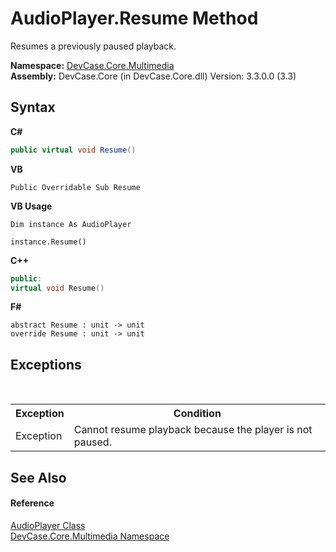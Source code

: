 # AudioPlayer.Resume Method 
 

Resumes a previously paused playback.

**Namespace:**&nbsp;<a href="N_DevCase_Core_Multimedia">DevCase.Core.Multimedia</a><br />**Assembly:**&nbsp;DevCase.Core (in DevCase.Core.dll) Version: 3.3.0.0 (3.3)

## Syntax

**C#**<br />
``` C#
public virtual void Resume()
```

**VB**<br />
``` VB
Public Overridable Sub Resume
```

**VB Usage**<br />
``` VB Usage
Dim instance As AudioPlayer

instance.Resume()
```

**C++**<br />
``` C++
public:
virtual void Resume()
```

**F#**<br />
``` F#
abstract Resume : unit -> unit 
override Resume : unit -> unit 
```


## Exceptions
&nbsp;<table><tr><th>Exception</th><th>Condition</th></tr><tr><td>Exception</td><td>Cannot resume playback because the player is not paused.</td></tr></table>

## See Also


#### Reference
<a href="T_DevCase_Core_Multimedia_AudioPlayer">AudioPlayer Class</a><br /><a href="N_DevCase_Core_Multimedia">DevCase.Core.Multimedia Namespace</a><br />